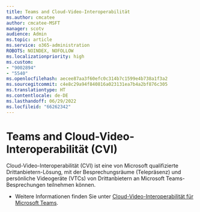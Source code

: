 ```yaml
---
title: Teams and Cloud-Video-Interoperabilität
ms.author: cmcatee
author: cmcatee-MSFT
manager: scotv
audience: Admin
ms.topic: article
ms.service: o365-administration
ROBOTS: NOINDEX, NOFOLLOW
ms.localizationpriority: high
ms.custom:
- "9002894"
- "5540"
ms.openlocfilehash: aecee87aa3f60efc0c314b7c1599e4b738a1f3a2
ms.sourcegitcommit: c4e8c29a94f840816a023131ea7b4a2bf876c305
ms.translationtype: HT
ms.contentlocale: de-DE
ms.lasthandoff: 06/29/2022
ms.locfileid: "66262342"
---
```

# <a name="teams-and-cloud-video-interop-cvi"></a>Teams and Cloud-Video-Interoperabilität (CVI)

Cloud-Video-Interoperabilität (CVI) ist eine von Microsoft qualifizierte Drittanbietern-Lösung, mit der Besprechungsräume (Telepräsenz) und persönliche Videogeräte (VTCs) von Drittanbietern an Microsoft Teams-Besprechungen teilnehmen können.

- Weitere Informationen finden Sie unter [Cloud-Video-Interoperabilität für Microsoft Teams](https://docs.microsoft.com/microsoftteams/cloud-video-interop).
